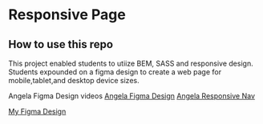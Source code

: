 # Responsive Page

## How to use this repo

This project enabled students to utiize BEM, SASS and responsive design. Students expounded on a figma design to create a web page for mobile,tablet,and desktop device sizes.


Angela Figma Design videos
[Angela Figma Design](https://www.youtube.com/watch?v=G4Z0E9uEb0o)
[Angela Responsive Nav](https://www.youtube.com/watch?v=SIzi9z8mrTk)


[My Figma Design](https://www.figma.com/file/y3ewl2Q8CfsX4FZyhUTTlp/responsive-page?node-id=0%3A1)

